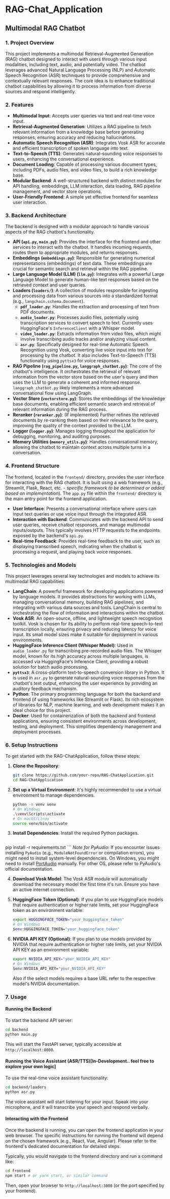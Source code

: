 # RAG-Chat_Application

## Multimodal RAG Chatbot

### 1. Project Overview

This project implements a multimodal Retrieval-Augmented Generation (RAG) chatbot designed to interact with users through various input modalities, including text, audio, and potentially video. The chatbot leverages advanced Natural Language Processing (NLP) and Automatic Speech Recognition (ASR) techniques to provide comprehensive and contextually relevant responses. The core idea is to enhance traditional chatbot capabilities by allowing it to process information from diverse sources and respond intelligently.

### 2. Features

- **Multimodal Input**: Accepts user queries via text and real-time voice input.
- **Retrieval-Augmented Generation**: Utilizes a RAG pipeline to fetch relevant information from a knowledge base before generating responses, ensuring accuracy and reducing hallucinations.
- **Automatic Speech Recognition (ASR)**: Integrates Vosk ASR for accurate and efficient transcription of spoken language into text.
- **Text-to-Speech (TTS)**: Generates natural-sounding voice responses to users, enhancing the conversational experience.
- **Document Loading**: Capable of processing various document types, including PDFs, audio files, and video files, to build a rich knowledge base.
- **Modular Backend**: A well-structured backend with distinct modules for API handling, embeddings, LLM interaction, data loading, RAG pipeline management, and vector store operations.
- **User-Friendly Frontend**: A simple yet effective frontend for seamless user interaction.

### 3. Backend Architecture

The backend is designed with a modular approach to handle various aspects of the RAG chatbot's functionality.

- **API (`api.py`, `main.py`)**: Provides the interface for the frontend and other services to interact with the chatbot. It handles incoming requests, routes them to appropriate modules, and returns responses.
- **Embeddings (`embeddings.py`)**: Responsible for generating numerical representations (embeddings) of text data. These embeddings are crucial for semantic search and retrieval within the RAG pipeline.
- **Large Language Model (LLM) (`llm.py`)**: Integrates with a powerful Large Language Model to generate human-like text responses based on the retrieved context and user queries.
- **Loaders (`loaders/`)**: A collection of modules responsible for ingesting and processing data from various sources into a standardized format (e.g., `langchain.schema.Document`).
    - **`pdf_loader.py`**: Handles the extraction and processing of text from PDF documents.
    - **`audio_loader.py`**: Processes audio files, potentially using transcription services to convert speech to text. Currently uses HuggingFace's `InferenceClient` with a Whisper model.
    - **`video_loader.py`**: Extracts information from video files, which might involve transcribing audio tracks and/or analyzing visual content.
    - **`asr.py`**: Specifically designed for real-time Automatic Speech Recognition using Vosk, converting live voice input into text for processing by the chatbot. It also includes Text-to-Speech (TTS) functionality using `pyttsx3` for voice responses.
- **RAG Pipeline (`rag_pipeline.py`, `langgraph_chatbot.py`)**: The core of the chatbot's intelligence. It orchestrates the retrieval of relevant information from the vector store based on the user's query and then uses the LLM to generate a coherent and informed response. `langgraph_chatbot.py` likely implements a more advanced conversational flow using LangGraph.
- **Vector Store (`vectorstore.py`)**: Stores the embeddings of the knowledge base documents, enabling efficient semantic search and retrieval of relevant information during the RAG process.
- **Reranker (`reranker.py`)**: (If implemented) Further refines the retrieved documents by re-ranking them based on their relevance to the query, improving the quality of the context provided to the LLM.
- **Logger (`logger.py`)**: Manages logging throughout the application for debugging, monitoring, and auditing purposes.
- **Memory Utilities (`memory_utils.py`)**: Handles conversational memory, allowing the chatbot to maintain context across multiple turns in a conversation.

### 4. Frontend Structure

The frontend, located in the `frontend/` directory, provides the user interface for interacting with the RAG chatbot. It is built using a web framework (e.g., Streamlit, Flask, React, etc. - *specific framework to be determined or added based on implementation*). The `app.py` file within the `frontend/` directory is the main entry point for the frontend application.

- **User Interface**: Presents a conversational interface where users can input text queries or use voice input through the integrated ASR.
- **Interaction with Backend**: Communicates with the backend API to send user queries, receive chatbot responses, and manage multimodal inputs/outputs. This typically involves HTTP requests to the endpoints exposed by the backend's `api.py`.
- **Real-time Feedback**: Provides real-time feedback to the user, such as displaying transcribed speech, indicating when the chatbot is processing a request, and playing back voice responses.

### 5. Technologies and Models

This project leverages several key technologies and models to achieve its multimodal RAG capabilities:

- **LangChain**: A powerful framework for developing applications powered by language models. It provides abstractions for working with LLMs, managing conversational memory, building RAG pipelines, and integrating with various data sources and tools. LangChain is central to orchestrating the flow of information and interactions within the chatbot.
- **Vosk ASR**: An open-source, offline, and lightweight speech recognition toolkit. Vosk is chosen for its ability to perform real-time speech-to-text transcription locally, ensuring privacy and reducing latency for voice input. Its small model sizes make it suitable for deployment in various environments.
- **HuggingFace Inference Client (Whisper Model)**: Used in `audio_loader.py` for transcribing pre-recorded audio files. The Whisper model, known for its high accuracy across multiple languages, is accessed via HuggingFace's Inference Client, providing a robust solution for batch audio processing.
- **`pyttsx3`**: A cross-platform text-to-speech conversion library in Python. It is used in `asr.py` to generate natural-sounding voice responses from the chatbot's text output, enhancing the user experience by providing an auditory feedback mechanism.
- **Python**: The primary programming language for both the backend and frontend (if using frameworks like Streamlit or Flask). Its rich ecosystem of libraries for NLP, machine learning, and web development makes it an ideal choice for this project.
- **Docker**: Used for containerization of both the backend and frontend applications, ensuring consistent environments across development, testing, and deployment. This simplifies dependency management and deployment processes.

### 6. Setup Instructions

To get started with the RAG-ChatApplication, follow these steps:

1.  **Clone the Repository**:
    ```bash
    git clone https://github.com/your-repo/RAG-ChatApplication.git
    cd RAG-ChatApplication
    ```

2.  **Set up a Virtual Environment**:
    It's highly recommended to use a virtual environment to manage dependencies.
    ```bash
    python -m venv venv
    # On Windows
    .\venv\Scripts\activate
    # On macOS/Linux
    source venv/bin/activate
    ```

3.  **Install Dependencies**:
    Install the required Python packages.
    ```bash
pip install -r requirements.txt
    ```
    *Note for PyAudio*: If you encounter issues installing `PyAudio` (e.g., `ModuleNotFoundError` or compilation errors), you might need to install system-level dependencies. On Windows, you might need to install [PortAudio](http://www.portaudio.com/archives/pa_stable_v190600_20161030.tgz) manually. For other OS, please refer to PyAudio's official documentation.

4.  **Download Vosk Model**:
    The Vosk ASR module will automatically download the necessary model the first time it's run. Ensure you have an active internet connection.

5.  **HuggingFace Token (Optional)**:
    If you plan to use HuggingFace models that require authentication or higher rate limits, set your HuggingFace token as an environment variable:
    ```bash
    export HUGGINGFACE_TOKEN="your_huggingface_token"
    # On Windows
    $env:HUGGINGFACE_TOKEN="your_huggingface_token"
    ```
6.  **NVIDIA API KEY (Optional)**:
    If you plan to use models provided by NVIDIA that require authentication or higher rate limits, set your NVIDIA API KEY as an environment variable:
    ```bash
    export NVIDIA_API_KEY="your_NVIDIA_API_KEY"
    # On Windows
    $env:NVIDIA_API_KEY="your_NVIDIA_API_KEY"
    ```
    Also if the select models requires a base URL refer to the respective model's NVIDIA documentation.

### 7. Usage

#### Running the Backend

To start the backend API server:

```bash
cd backend
python main.py
```

This will start the FastAPI server, typically accessible at `http://localhost:8000`.

#### Running the Voice Assistant (ASR/TTS)[In-Development.. feel free to explore your own logic]

To use the real-time voice assistant functionality:

```bash
cd backend/loaders
python asr.py
```

The voice assistant will start listening for your input. Speak into your microphone, and it will transcribe your speech and respond verbally.

#### Interacting with the Frontend

Once the backend is running, you can open the frontend application in your web browser. The specific instructions for running the frontend will depend on the chosen framework (e.g., React, Vue, Angular). Please refer to the frontend's dedicated documentation for detailed steps.

Typically, you would navigate to the frontend directory and run a command like:

```bash
cd frontend
npm start # or yarn start, or similar command
```

Then, open your browser to `http://localhost:3000` (or the port specified by your frontend).
